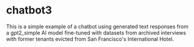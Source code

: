 # chatbot3
This is a simple example of a chatbot using generated text responses from a gpt2_simple AI model fine-tuned with datasets from archived interviews with former tenants evicted from San Francisco's International Hotel.
